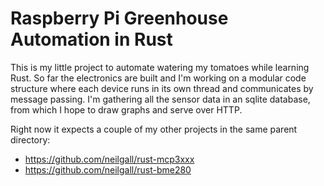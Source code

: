 # Raspberry Pi Greenhouse Automation in Rust

This is my little project to automate watering my tomatoes while learning Rust. So far the electronics are built and I'm working on a modular code structure where each device runs in its own thread and communicates by message passing. I'm gathering all the sensor data in an sqlite database, from which I hope to draw graphs and serve over HTTP.

Right now it expects a couple of my other projects in the same parent directory:
* https://github.com/neilgall/rust-mcp3xxx
* https://github.com/neilgall/rust-bme280

